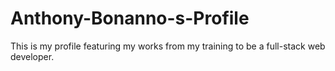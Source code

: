 # Anthony-Bonanno-s-Profile
This is my profile featuring my works from my training to be a full-stack web developer.
